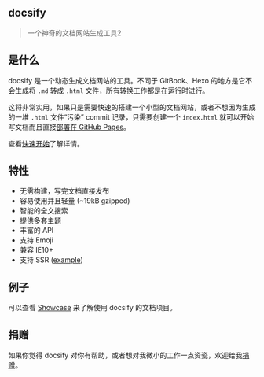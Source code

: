 ## docsify

> 一个神奇的文档网站生成工具2

## 是什么

docsify 是一个动态生成文档网站的工具。不同于 GitBook、Hexo 的地方是它不会生成将 `.md` 转成 `.html` 文件，所有转换工作都是在运行时进行。

这将非常实用，如果只是需要快速的搭建一个小型的文档网站，或者不想因为生成的一堆 `.html` 文件“污染” commit 记录，只需要创建一个 `index.html` 就可以开始写文档而且直接[部署在 GitHub Pages](zh-cn/deploy.md)。

查看[快速开始](zh-cn/quickstart.md)了解详情。

## 特性

* 无需构建，写完文档直接发布
* 容易使用并且轻量 (~19kB gzipped)
* 智能的全文搜索
* 提供多套主题
* 丰富的 API
* 支持 Emoji
* 兼容 IE10+
* 支持 SSR ([example](https://github.com/QingWei-Li/docsify-ssr-demo))

## 例子

可以查看 [Showcase](https://github.com/QingWei-Li/docsify/#showcase) 来了解使用 docsify 的文档项目。

## 捐赠

如果你觉得 docsify 对你有帮助，或者想对我微小的工作一点资瓷，欢迎给我[捐赠](https://github.com/QingWei-Li/donate)。
